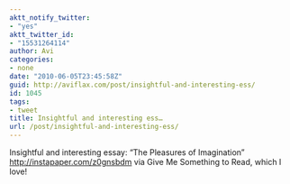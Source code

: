```yaml
---
aktt_notify_twitter:
- "yes"
aktt_twitter_id:
- "15531264114"
author: Avi
categories:
- none
date: "2010-06-05T23:45:58Z"
guid: http://aviflax.com/post/insightful-and-interesting-ess/
id: 1045
tags:
- tweet
title: Insightful and interesting ess…
url: /post/insightful-and-interesting-ess/
---
```

Insightful and interesting essay: “The Pleasures of Imagination” <a href="http://instapaper.com/z0gnsbdm" rel="nofollow">http://instapaper.com/z0gnsbdm</a> via Give Me Something to Read, which I love!